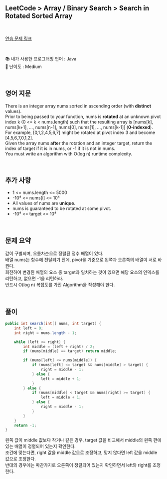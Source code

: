 ## **LeetCode > Array / Binary Search > Search in Rotated Sorted Array**

</br>

[연습 문제 링크](https://leetcode.com/problems/search-in-rotated-sorted-array/)

</br>

:books: 내가 사용한 프로그래밍 언어 : Java  
:roller_coaster: 난이도 : Medium

</br>

## 영어 지문

There is an integer array nums sorted in ascending order (with **distinct** values).  
Prior to being passed to your function, nums is **rotated** at an unknown pivot index k (0 <= k < nums.length) such that the resulting array is [nums[k], nums[k+1], ..., nums[n-1], nums[0], nums[1], ..., nums[k-1]] (**0-indexed**).  
For example, [0,1,2,4,5,6,7] might be rotated at pivot index 3 and become [4,5,6,7,0,1,2].  
Given the array nums **after** the rotation and an integer target, return the index of target if it is in nums, or -1 if it is not in nums.  
You must write an algorithm with O(log n) runtime complexity.

</br>

## 추가 사항

- 1 <= nums.length <= 5000
- -10⁴ <= nums[i] <= 10⁴
- All values of nums are **unique**.
- nums is guaranteed to be rotated at some pivot.
- -10⁴ <= target <= 10⁴

</br>

## 문제 요약

값이 구별되며, 오름차순으로 정렬된 정수 배열이 있다.  
배열 nums는 함수에 전달되기 전에, pivot을 기준으로 왼쪽과 오른쪽의 배열이 서로 바뀐다.  
회전하여 변경된 배열의 요소 중 target과 일치하는 것이 있으면 해당 요소의 인덱스를 리턴하고, 없으면 -1을 리턴하라.  
반드시 O(log n) 복잡도를 가진 Algorithm을 작성해야 한다.

</br>

## 풀이

```java
public int search(int[] nums, int target) {
    int left = 0;
    int right = nums.length - 1;

    while (left <= right) {
        int middle = (left + right) / 2;
        if (nums[middle] == target) return middle;

        if (nums[left] <= nums[middle]) {
            if (nums[left] <= target && nums[middle] > target) {
                right = middle - 1;
            } else {
                left = middle + 1;
            }
        } else {
            if (nums[middle] < target && nums[right] >= target) {
                left = middle + 1;
            } else {
                right = middle - 1;
            }
        }
    }
    return -1;
}
```

왼쪽 값이 middle 값보다 작거나 같은 경우, target 값을 비교해서 middle의 왼쪽 편에 있는 배열이 정렬되어 있는지 확인한다.  
조건에 맞는다면, right 값을 middle 값으로 조정하고, 맞지 않다면 left 값을 middle 값으로 조정한다.  
반대의 경우에는 마찬가지로 오른쪽이 정렬되어 있는지 확인하면서 left와 right를 조정한다.
